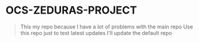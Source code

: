 # OCS-ZEDURAS-PROJECT
> This my repo because I have a lot of problems with the main repo
> Use this repo just to test latest updates
> I'll update the default repo

